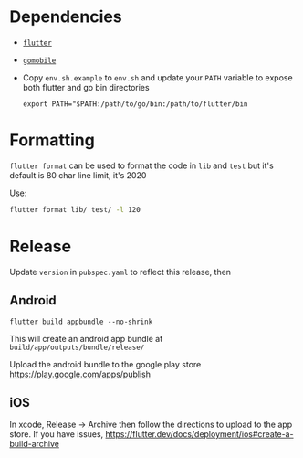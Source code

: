 # Dependencies

- [`flutter`](https://flutter.dev/docs/get-started/install)
- [`gomobile`](https://godoc.org/golang.org/x/mobile/cmd/gomobile)
- Copy `env.sh.example` to `env.sh` and update your `PATH` variable to expose both flutter and go bin directories

    ```export PATH="$PATH:/path/to/go/bin:/path/to/flutter/bin```
    
# Formatting

`flutter format` can be used to format the code in `lib` and `test` but it's default is 80 char line limit, it's 2020

Use:
```sh
flutter format lib/ test/ -l 120
``` 

# Release

Update `version` in `pubspec.yaml` to reflect this release, then

## Android

`flutter build appbundle --no-shrink`

This will create an android app bundle at `build/app/outputs/bundle/release/`

Upload the android bundle to the google play store https://play.google.com/apps/publish

## iOS

In xcode, Release -> Archive then follow the directions to upload to the app store. If you have issues, https://flutter.dev/docs/deployment/ios#create-a-build-archive

